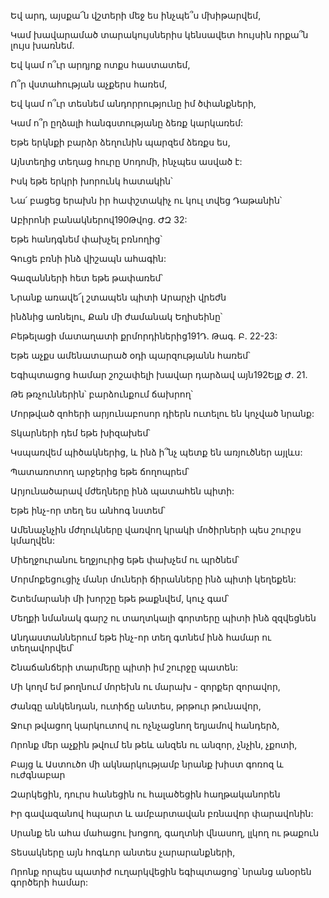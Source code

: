 Եվ արդ, այսքա՜ն վշտերի մեջ ես ինչպե՞ս մխիթարվեմ,

Կամ խավարամած տարակույսներիս կենսավետ հույսին որքա՞ն լույս խառնեմ.

Եվ կամ ո՞ւր արդյոք ոտքս հաստատեմ,

Ո՞ր վստահության աչքերս հառեմ,

Եվ կամ ո՞ւր տեսնեմ անդորրությունը իմ ծփանքների,

Կամ ո՞ր ըղձալի հանգստությանը ձեռք կարկառեմ:

Եթե երկնքի բարձր ձեղունին պարզեմ ձեռքս ես,

Այնտեղից տեղաց հուրը Սոդոմի, ինչպես ասված է:

Իսկ եթե երկրի խորունկ հատակին՝

Նա՛ բացեց երախն իր հափշտակիչ ու կուլ տվեց Դաթանին՝

Աբիրոնի բանակներով190Թվոց. ԺԶ 32:

Եթե հանդգնեմ փախչել բռնողից՝

Գուցե բռնի ինձ վիշապն ահագին:

Գազանների հետ եթե թափառեմ՝

Նրանք առավե՜լ շտապեն պիտի Արարչի վրեժն

ինձնից առնելու, Քան մի ժամանակ Եղիսեինը՝

Բեթելացի մատաղատի քրմորդիներից191Դ. Թագ. Բ. 22-23:

Եթե աչքս ամենատարած օդի պարզությանն հառեմ՝

Եգիպտացոց համար շոշափելի խավար դարձավ այն192Ելք Ժ. 21.

Թե թռչուններին՝ բարձունքում ճախրող՝

Մորթված զոհերի արյունաբոսոր դիերն ուտելու են կոչված նրանք:

Տկարների դեմ եթե խիզախեմ՝

Կսպառվեմ պիծակներից, և ինձ ի՞նչ պետք են առյուծներ այլևս:

Պատառոտող արջերից եթե ճողոպրեմ՝

Արյունածարավ մժեղները ինձ պատահեն պիտի:

Եթե ինչ-որ տեղ ես անհոգ նստեմ՝

Ամենաչնչին մժղուկները վառվող կրակի մոծիրների պես շուրջս կմաղվեն:

Միեղջուրանու եղջյուրից եթե փախչեմ ու պրծնեմ՝

Մորմոքեցուցիչ մանր մուների ճիրանները ինձ պիտի կեղեքեն:

Շտեմարանի մի խորշը եթե թաքնվեմ, կուչ գամ՝

Մեղքի նմանակ գարշ ու տաղտկալի գորտերը պիտի ինձ զզվեցնեն

Անդաստաններում եթե ինչ-որ տեղ գտնեմ ինձ համար ու տեղավորվեմ՝

Շնաճանճերի տարմերը պիտի իմ շուրջը պատեն:

Մի կողմ եմ թողնում մորեխն ու մարախ - զորքեր զորավոր,

Ժանգը անկենդան, ուտիճը անտես, թրթուր թունավոր,

Ջուր թվացող կարկուտով ու ոչնչացնող եղյամով հանդերձ,

Որոնք մեր աչքին թվում են թեև անզեն ու անզոր, չնչին, չքոտի,

Բայց և Աստուծո մի ակնարկությամբ նրանք խիստ գոռոզ և ուժգնաբար

Զարկեցին, դուրս հանեցին ու հալածեցին հաղթականորեն

Իր գավազանով հպարտ և ամբարտավան բռնավոր փարավոնին:

Սրանք են ահա մահացու խոցող, գաղտնի վնասող, լլկող ու թաքուն

Տեսակները այն հոգևոր անտես չարարանքների,

Որոնք որպես պատիժ ուղարկվեցին եգիպտացոց՝ նրանց անօրեն գործերի համար:
